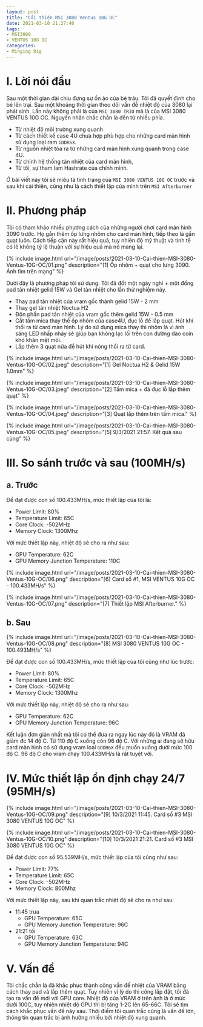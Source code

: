 ```yaml
---
layout: post
title: "Cải thiện MSI 3080 Ventus 10G OC"
date: 2021-03-10 21:27:40
tags:
- MSI3080
- VENTUS 10G OC
categories:
- Minging Rig
---
```

# I. Lời nói đầu

Sau một thời gian dài chịu đựng sự ồn ào của bé trâu. Tôi đã quyết định cho bé lên trại. Sau một khoảng thời gian theo dõi vấn đề nhiệt độ của 3080 lại phát sinh. Lần này không phải là của `MSI 3080 TRIO` mà là của MSI 3080 VENTUS 10G OC. Nguyên nhân chắc chắn là đến từ nhiều phía.

- Từ nhiệt độ môi trường xung quanh
- Từ cách thiết kế case 4U chưa hợp phù hợp cho những card màn hình sử dụng loại ram `GDDR6X`.
- Từ nguồn nhiệt tỏa ra từ những card màn hình xung quanh trong case 4U.
- Từ chính hệ thống tản nhiệt của card màn hình,
- Từ tôi, sự tham lam Hashrate của chính mình.

Ở bài viết này tôi sẽ miêu tả tình trạng của `MSI 3080 VENTUS 10G OC` trước và sau khi cải thiện, cũng như là cách thiết lập của mình trên `MSI Afterburner`

# II. Phương pháp

Tôi có tham khảo nhiều phương cách của những người chơi card màn hình 3090 trước. Họ gắn thêm ốp lưng nhôm cho card màn hình, tiếp theo là gắn quạt luôn. Cách tiếp cận này rất hiệu quả, tuy nhiên độ mỹ thuật và tinh tế có lẽ không tỷ lệ thuận với sự hiệu quả mà nó mang lại.

{% include image.html url="/image/posts/2021-03-10-Cai-thien-MSI-3080-Ventus-10G-OC/01.png" description="[1] Ốp nhôm + quạt cho lưng 3090. Ảnh tìm trên mạng" %}


Dưới đây là phương pháp tôi sử dụng. Tôi đã đốt một ngày nghỉ + một đống pad tản nhiệt gelid 15W và Gel tản nhiệt cho lần thử nghiệm này.

- Thay pad tản nhiệt của vram gốc thành gelid 15W - 2 mm
- Thay gel tản nhiệt Noctua H2
- Độn phần pad tản nhiệt của vram gốc thêm gelid 15W - 0.5 mm
- Cắt tấm mica thay thế ốp nhôm của case4U, đục lỗ để lắp quạt. Hút khí thổi ra từ card màn hình. Lý do sử dụng mica thay thì nhôm là vì ánh sáng LED nhấp nháy sẽ giúp bạn không lạc lối trên con đường đào coin khó khăn mệt mỏi.
- Lắp thêm 3 quạt nữa để hút khí nóng thổi ra từ card.


{% include image.html url="/image/posts/2021-03-10-Cai-thien-MSI-3080-Ventus-10G-OC/02.jpeg" description="[1] Gel Noctua H2 & Gelid 15W 1.0mm" %}

{% include image.html url="/image/posts/2021-03-10-Cai-thien-MSI-3080-Ventus-10G-OC/03.jpeg" description="[2] Tấm mica + đã đục lỗ lắp thêm quạt" %}

{% include image.html url="/image/posts/2021-03-10-Cai-thien-MSI-3080-Ventus-10G-OC/04.jpeg" description="[3] Quạt lắp thêm trên tấm mica." %}

{% include image.html url="/image/posts/2021-03-10-Cai-thien-MSI-3080-Ventus-10G-OC/05.jpeg" description="[5] 9/3/2021 21:57. Kết quả sau cùng" %}



# III. So sánh trước và sau (100MH/s)
## a. Trước

Để đạt được con số 100.433MH/s, mức thiết lập của tôi là:

- Power Limit: 80%
- Temperature Limit: 65C
- Core Clock: -502MHz
- Memory Clock: 1300Mhz

Với mức thiết lập này, nhiệt độ sẽ cho ra như sau:

- GPU Temperature: 62C
- GPU Memory Junction Temperature: 110C


{% include image.html url="/image/posts/2021-03-10-Cai-thien-MSI-3080-Ventus-10G-OC/06.png" description="[6] Card số #1, MSI VENTUS 10G OC - 100.433MH/s" %}

{% include image.html url="/image/posts/2021-03-10-Cai-thien-MSI-3080-Ventus-10G-OC/07.png" description="[7] Thiết lập MSI Afterburner." %}

## b. Sau

{% include image.html url="/image/posts/2021-03-10-Cai-thien-MSI-3080-Ventus-10G-OC/08.png" description="[8] MSI 3080 VENTUS 10G OC - 100.493MH/s" %}

Để đạt được con số 100.433MH/s, mức thiết lập của tôi cũng như lúc trước:

- Power Limit: 80%
- Temperature Limit: 65C
- Core Clock: -502MHz
- Memory Clock: 1300Mhz

Với mức thiết lập này, nhiệt độ sẽ cho ra như sau:

- GPU Temperature: 62C
- GPU Memory Junction Temperature: 96C

Kết luận đơn giản nhất mà tôi có thể đưa ra ngay lúc này đó là VRAM đã giảm đc 14 độ C. Từ 110 độ C xuống còn 96 độ C. Với những ai đang sở hữu
card màn hình có sử dụng vram loại `GDDR6X` đều muốn xuống dưới mức 100 độ C. 96 độ C cho vram chạy 100.433MH/s là rất tuyệt vời.


# IV. Mức thiết lập ổn định chạy 24/7 (95MH/s)

{% include image.html url="/image/posts/2021-03-10-Cai-thien-MSI-3080-Ventus-10G-OC/09.png" description="[9] 10/3/2021 11:45. Card số #3 MSI 3080 VENTUS 10G OC" %}

{% include image.html url="/image/posts/2021-03-10-Cai-thien-MSI-3080-Ventus-10G-OC/10.png" description="[10] 10/3/2021 21:21. Card số #3 MSI 3080 VENTUS 10G OC" %}

Để đạt được con số 95.539MH/s, mức thiết lập của tôi cũng như sau:

- Power Limit: 77%
- Temperature Limit: 65C
- Core Clock: -502MHz
- Memory Clock: 800Mhz

Với mức thiết lập này,  sau khi quan trắc nhiệt độ sẽ cho ra như sau:

- 11:45 trưa
    - GPU Temperature: 65C
    - GPU Memory Junction Temperature: 96C
- 21:21 tối
    - GPU Temperature: 63C
    - GPU Memory Junction Temperature: 94C

# V. Vấn đề

Tôi chắc chắn là đã khắc phục thành công vấn đề nhiệt của VRAM bằng cách thay pad và lắp thêm quạt. Tuy nhiên vì lý do thi công lắp đặt, tôi đã tạo ra vấn đề mới với GPU core.
Nhiệt độ của VRAM ở trên ảnh là ở mức dưới 100C, tuy nhiên nhiệt độ GPU thì bị tăng 1-2C lên 65-66C. Tôi sẽ tìm cách khắc phục vấn đề này sau.
Thời điểm tôi quan trắc cũng là vấn đề lớn, thông tin quan trắc bị ảnh hưởng nhiều bởi nhiệt độ xung quanh.
